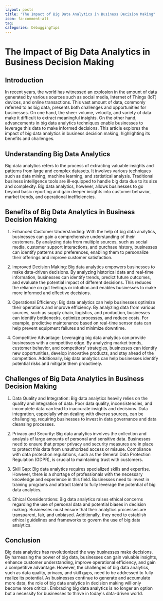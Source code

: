 ```yaml
---
layout: posts
title: "The Impact of Big Data Analytics in Business Decision Making"
icon: fa-comment-alt
tag:      
categories: DebuggingTips
---
```



# The Impact of Big Data Analytics in Business Decision Making

## Introduction

In recent years, the world has witnessed an explosion in the amount of data generated by various sources such as social media, Internet of Things (IoT) devices, and online transactions. This vast amount of data, commonly referred to as big data, presents both challenges and opportunities for businesses. On one hand, the sheer volume, velocity, and variety of data make it difficult to extract meaningful insights. On the other hand, advancements in big data analytics techniques enable businesses to leverage this data to make informed decisions. This article explores the impact of big data analytics in business decision making, highlighting its benefits and challenges.

## Understanding Big Data Analytics

Big data analytics refers to the process of extracting valuable insights and patterns from large and complex datasets. It involves various techniques such as data mining, machine learning, and statistical analysis. Traditional business intelligence tools are ill-equipped to handle big data due to its size and complexity. Big data analytics, however, allows businesses to go beyond basic reporting and gain deeper insights into customer behavior, market trends, and operational inefficiencies.

## Benefits of Big Data Analytics in Business Decision Making

1. Enhanced Customer Understanding: With the help of big data analytics, businesses can gain a comprehensive understanding of their customers. By analyzing data from multiple sources, such as social media, customer support interactions, and purchase history, businesses can identify patterns and preferences, enabling them to personalize their offerings and improve customer satisfaction.

2. Improved Decision Making: Big data analytics empowers businesses to make data-driven decisions. By analyzing historical data and real-time information, businesses can identify trends, predict future outcomes, and evaluate the potential impact of different decisions. This reduces the reliance on gut feelings or intuition and enables businesses to make more informed and effective decisions.

3. Operational Efficiency: Big data analytics can help businesses optimize their operations and improve efficiency. By analyzing data from various sources, such as supply chain, logistics, and production, businesses can identify bottlenecks, optimize processes, and reduce costs. For example, predictive maintenance based on real-time sensor data can help prevent equipment failures and minimize downtime.

4. Competitive Advantage: Leveraging big data analytics can provide businesses with a competitive edge. By analyzing market trends, customer behavior, and competitors' strategies, businesses can identify new opportunities, develop innovative products, and stay ahead of the competition. Additionally, big data analytics can help businesses identify potential risks and mitigate them proactively.

## Challenges of Big Data Analytics in Business Decision Making

1. Data Quality and Integration: Big data analytics heavily relies on the quality and integration of data. Poor data quality, inconsistencies, and incomplete data can lead to inaccurate insights and decisions. Data integration, especially when dealing with diverse sources, can be challenging, requiring businesses to invest in data governance and data cleansing processes.

2. Privacy and Security: Big data analytics involves the collection and analysis of large amounts of personal and sensitive data. Businesses need to ensure that proper privacy and security measures are in place to protect this data from unauthorized access or misuse. Compliance with data protection regulations, such as the General Data Protection Regulation (GDPR), is crucial to maintaining trust with customers.

3. Skill Gap: Big data analytics requires specialized skills and expertise. However, there is a shortage of professionals with the necessary knowledge and experience in this field. Businesses need to invest in training programs and attract talent to fully leverage the potential of big data analytics.

4. Ethical Considerations: Big data analytics raises ethical concerns regarding the use of personal data and potential biases in decision making. Businesses must ensure that their analytics processes are transparent, fair, and unbiased. Additionally, they need to establish ethical guidelines and frameworks to govern the use of big data analytics.

## Conclusion

Big data analytics has revolutionized the way businesses make decisions. By harnessing the power of big data, businesses can gain valuable insights, enhance customer understanding, improve operational efficiency, and gain a competitive advantage. However, the challenges of big data analytics, such as data quality, privacy, and skill gaps, need to be addressed to fully realize its potential. As businesses continue to generate and accumulate more data, the role of big data analytics in decision making will only become more critical. Embracing big data analytics is no longer an option but a necessity for businesses to thrive in today's data-driven world.